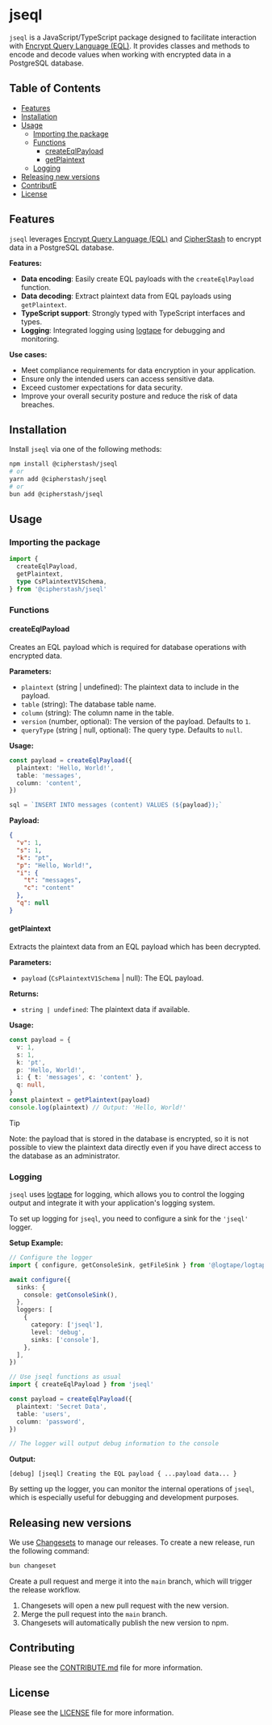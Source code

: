 # jseql

`jseql` is a JavaScript/TypeScript package designed to facilitate interaction with [Encrypt Query Language (EQL)](https://github.com/cipherstash/encrypt-query-language). It provides classes and methods to encode and decode values when working with encrypted data in a PostgreSQL database.

## Table of Contents

- [Features](#features)
- [Installation](#installation)
- [Usage](#usage)
  - [Importing the package](#importing-the-package)
  - [Functions](#functions)
    - [createEqlPayload](#createeqlpayload)
    - [getPlaintext](#getplaintext)
  - [Logging](#logging)
- [Releasing new versions](#releasing-new-versions)
- [ContributE](#contributE)
- [License](#license)

## Features

`jseql` leverages [Encrypt Query Language (EQL)](https://github.com/cipherstash/encrypt-query-language) and [CipherStash](https://cipherstash.com) to encrypt data in a PostgreSQL database.

**Features:**
- **Data encoding**: Easily create EQL payloads with the `createEqlPayload` function.
- **Data decoding**: Extract plaintext data from EQL payloads using `getPlaintext`.
- **TypeScript support**: Strongly typed with TypeScript interfaces and types.
- **Logging**: Integrated logging using [logtape](https://github.com/logtape/logtape) for debugging and monitoring.

**Use cases:**
- Meet compliance requirements for data encryption in your application.
- Ensure only the intended users can access sensitive data.
- Exceed customer expectations for data security.
- Improve your overall security posture and reduce the risk of data breaches.

## Installation

Install `jseql` via one of the following methods:

```bash
npm install @cipherstash/jseql
# or
yarn add @cipherstash/jseql
# or
bun add @cipherstash/jseql
```

## Usage

### Importing the package

```typescript
import {
  createEqlPayload,
  getPlaintext,
  type CsPlaintextV1Schema,
} from '@cipherstash/jseql'
```

### Functions

#### createEqlPayload

Creates an EQL payload which is required for database operations with encrypted data.

**Parameters:**

- `plaintext` (string | undefined): The plaintext data to include in the payload.
- `table` (string): The database table name.
- `column` (string): The column name in the table.
- `version` (number, optional): The version of the payload. Defaults to `1`.
- `queryType` (string | null, optional): The query type. Defaults to `null`.

**Usage:**

```typescript
const payload = createEqlPayload({
  plaintext: 'Hello, World!',
  table: 'messages',
  column: 'content',
})

sql = `INSERT INTO messages (content) VALUES (${payload});`
```

**Payload:**

```json
{
  "v": 1,
  "s": 1,
  "k": "pt",
  "p": "Hello, World!",
  "i": {
    "t": "messages",
    "c": "content"
  },
  "q": null
}
```

#### getPlaintext

Extracts the plaintext data from an EQL payload which has been decrypted.

**Parameters:**

- `payload` (`CsPlaintextV1Schema` | null): The EQL payload.

**Returns:**

- `string | undefined`: The plaintext data if available.

**Usage:**

```typescript
const payload = {
  v: 1,
  s: 1,
  k: 'pt',
  p: 'Hello, World!',
  i: { t: 'messages', c: 'content' },
  q: null,
}
const plaintext = getPlaintext(payload)
console.log(plaintext) // Output: 'Hello, World!'
```
> [!TIP]
> Note: the payload that is stored in the database is encrypted, so it is not possible to view the plaintext data directly even if you have direct access to the database as an administrator.

### Logging

`jseql` uses [logtape](https://github.com/logtape/logtape) for logging, which allows you to control the logging output and integrate it with your application's logging system.

To set up logging for `jseql`, you need to configure a sink for the `'jseql'` logger.

**Setup Example:**

```typescript
// Configure the logger
import { configure, getConsoleSink, getFileSink } from '@logtape/logtape'

await configure({
  sinks: {
    console: getConsoleSink(),
  },
  loggers: [
    {
      category: ['jseql'],
      level: 'debug',
      sinks: ['console'],
    },
  ],
})

// Use jseql functions as usual
import { createEqlPayload } from 'jseql'

const payload = createEqlPayload({
  plaintext: 'Secret Data',
  table: 'users',
  column: 'password',
})

// The logger will output debug information to the console
```

**Output:**

```
[debug] [jseql] Creating the EQL payload { ...payload data... }
```

By setting up the logger, you can monitor the internal operations of `jseql`, which is especially useful for debugging and development purposes.

## Releasing new versions

We use [Changesets](https://github.com/changesets/changesets) to manage our releases. 
To create a new release, run the following command:

```bash
bun changeset
```

Create a pull request and merge it into the `main` branch, which will trigger the release workflow.

1. Changesets will open a new pull request with the new version.
2. Merge the pull request into the `main` branch.
3. Changesets will automatically publish the new version to npm.

## Contributing

Please see the [CONTRIBUTE.md](CONTRIBUTE.md) file for more information.

## License

Please see the [LICENSE](LICENSE.md) file for more information.
